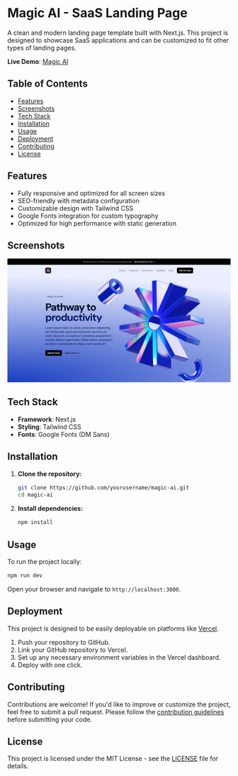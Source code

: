 # Magic AI - SaaS Landing Page

A clean and modern landing page template built with Next.js. This project is designed to showcase SaaS applications and can be customized to fit other types of landing pages.

**Live Demo**: [Magic AI](https://magic-ai-2v2v.vercel.app/)

## Table of Contents

- [Features](#features)
- [Screenshots](#screenshots)
- [Tech Stack](#tech-stack)
- [Installation](#installation)
- [Usage](#usage)
- [Deployment](#deployment)
- [Contributing](#contributing)
- [License](#license)

## Features

- Fully responsive and optimized for all screen sizes
- SEO-friendly with metadata configuration
- Customizable design with Tailwind CSS
- Google Fonts integration for custom typography
- Optimized for high performance with static generation

## Screenshots

![Homepage Screenshot](./src/assets/HomePage.png)

## Tech Stack

- **Framework**: Next.js
- **Styling**: Tailwind CSS
- **Fonts**: Google Fonts (DM Sans)

## Installation

1. **Clone the repository:**

   ```bash
   git clone https://github.com/yourusername/magic-ai.git
   cd magic-ai
   ```

2. **Install dependencies:**
   ```bash
   npm install
   ```

## Usage

To run the project locally:

```bash
npm run dev
```

Open your browser and navigate to `http://localhost:3000`.

## Deployment

This project is designed to be easily deployable on platforms like [Vercel](https://vercel.com/).

1. Push your repository to GitHub.
2. Link your GitHub repository to Vercel.
3. Set up any necessary environment variables in the Vercel dashboard.
4. Deploy with one click.

## Contributing

Contributions are welcome! If you'd like to improve or customize the project, feel free to submit a pull request. Please follow the [contribution guidelines](CONTRIBUTING.md) before submitting your code.

## License

This project is licensed under the MIT License - see the [LICENSE](LICENSE.txt) file for details.
